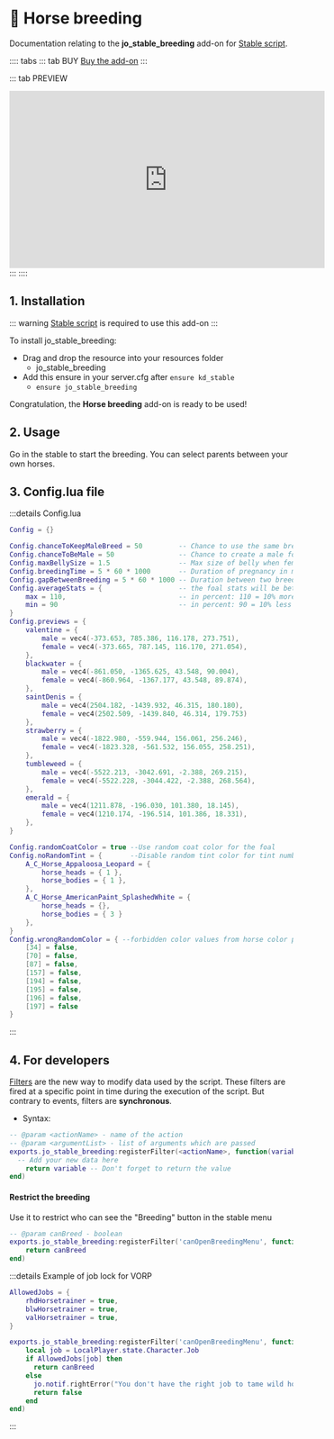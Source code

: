 # :horse: Horse breeding
Documentation relating to the **jo_stable_breeding** add-on for [Stable script](stable).

:::: tabs
::: tab BUY
[Buy the add-on](https://jumpon-studios.com/redm/horse-breeding)
:::

::: tab PREVIEW
<iframe width="560" height="315" src="https://www.youtube.com/embed/04A0kd0a8xg?si=n7lf5Dd5czIXD_A_" title="YouTube video player" frameborder="0" allow="accelerometer; autoplay; clipboard-write; encrypted-media; gyroscope; picture-in-picture; web-share" allowfullscreen></iframe>
:::
::::

## 1. Installation
::: warning
[Stable script](stable) is required to use this add-on
:::

To install jo_stable_breeding:
- Drag and drop the resource into your resources folder
  - jo_stable_breeding 
- Add this ensure in your server.cfg after `ensure kd_stable`
  - `ensure jo_stable_breeding`

Congratulation, the **Horse breeding** add-on is ready to be used!

## 2. Usage

Go in the stable to start the breeding.
You can select parents between your own horses. 

## 3. Config.lua file
:::details Config.lua
```lua
Config = {}

Config.chanceToKeepMaleBreed = 50         -- Chance to use the same breed than male
Config.chanceToBeMale = 50                -- Chance to create a male foal
Config.maxBellySize = 1.5                 -- Max size of belly when female is pregnant
Config.breedingTime = 5 * 60 * 1000       -- Duration of pregnancy in ms
Config.gapBetweenBreeding = 5 * 60 * 1000 -- Duration between two breeding of the same horse
Config.averageStats = {                   -- the foal stats will be between min and max of the parents average stats
    max = 110,                            -- in percent: 110 = 10% more than the average of the parents
    min = 90                              -- in percent: 90 = 10% less than the average of the parents
}
Config.previews = {
    valentine = {
        male = vec4(-373.653, 785.386, 116.178, 273.751),
        female = vec4(-373.665, 787.145, 116.170, 271.054),
    },
    blackwater = {
        male = vec4(-861.050, -1365.625, 43.548, 90.004),
        female = vec4(-860.964, -1367.177, 43.548, 89.874),
    },
    saintDenis = {
        male = vec4(2504.182, -1439.932, 46.315, 180.180),
        female = vec4(2502.509, -1439.840, 46.314, 179.753)
    },
    strawberry = {
        male = vec4(-1822.980, -559.944, 156.061, 256.246),
        female = vec4(-1823.328, -561.532, 156.055, 258.251),
    },
    tumbleweed = {
        male = vec4(-5522.213, -3042.691, -2.388, 269.215),
        female = vec4(-5522.228, -3044.422, -2.388, 268.564),
    },
    emerald = {
        male = vec4(1211.878, -196.030, 101.380, 18.145),
        female = vec4(1210.174, -196.514, 101.386, 18.331),
    },
}

Config.randomCoatColor = true --Use random coat color for the foal
Config.noRandomTint = {       --Disable random tint color for tint number X
    A_C_Horse_Appaloosa_Leopard = {
        horse_heads = { 1 },
        horse_bodies = { 1 },
    },
    A_C_Horse_AmericanPaint_SplashedWhite = {
        horse_heads = {},
        horse_bodies = { 3 }
    },
}
Config.wrongRandomColor = { --forbidden color values from horse color palette (-1 from the preview)
    [34] = false,
    [70] = false,
    [87] = false,
    [157] = false,
    [194] = false,
    [195] = false,
    [196] = false,
    [197] = false
}
```
:::

## 4. For developers

[Filters](/DeveloperResources/filters) are the new way to modify data used by the script. These filters are fired at a specific point in time during the execution of the script. But contrary to events, filters are **synchronous**. 

- Syntax: 
```lua
-- @param <actionName> - name of the action
-- @param <argumentList> - list of arguments which are passed
exports.jo_stable_breeding:registerFilter(<actionName>, function(variable)
  -- Add your new data here
	return variable -- Don't forget to return the value
end)
```
#### <Badge type="client" text="Client" /> Restrict the breeding
Use it to restrict who can see the "Breeding" button in the stable menu
```lua
-- @param canBreed - boolean
exports.jo_stable_breeding:registerFilter('canOpenBreedingMenu', function(canBreed)
	return canBreed
end)
```
:::details Example of job lock for VORP
```lua
AllowedJobs = {
    rhdHorsetrainer = true,
    blwHorsetrainer = true,
    valHorsetrainer = true,
}

exports.jo_stable_breeding:registerFilter('canOpenBreedingMenu', function(canBreed)
    local job = LocalPlayer.state.Character.Job
    if AllowedJobs[job] then
      return canBreed
    else
      jo.notif.rightError("You don't have the right job to tame wild horses")
      return false
    end
end)
```
:::